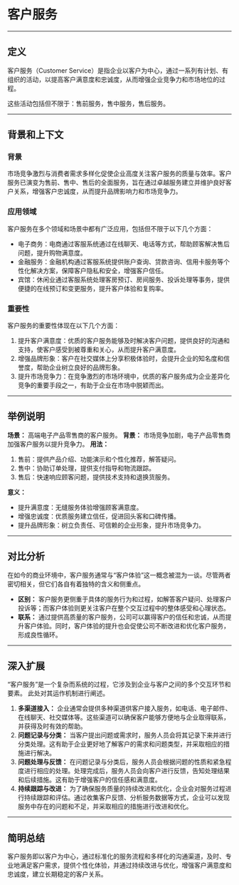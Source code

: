 # **客户服务**
***
## **定义**
客户服务（Customer Service）是指企业以客户为中心，通过一系列有计划、有组织的活动，以提高客户满意度和忠诚度，从而增强企业竞争力和市场地位的过程。

这些活动包括但不限于：售前服务，售中服务，售后服务。
***
## **背景和上下文**
### **背景**
市场竞争激烈与消费者需求多样化促使企业高度关注客户服务的质量与效率。客户服务已演变为售前、售中、售后的全面服务，旨在通过卓越服务建立并维护良好客户关系，增强客户忠诚度，从而提升品牌影响力和市场竞争力。
### **应用领域**
客户服务在多个领域和场景中都有广泛应用，包括但不限于以下几个方面：
* 电子商务：电商通过客服系统通过在线聊天、电话等方式，帮助顾客解决售后问题，提升购物满意度。
* 金融服务：金融机构通过客服系统提供账户查询、贷款咨询、信用卡服务等个性化解决方案，保障客户隐私和安全，增强客户信任。
* 宾馆：休闲业通过客服系统处理客房预订、房间服务、投诉处理等事务，提供便捷的在线预订和变更服务，提升客户体验和复购率。
### **重要性**
客户服务的重要性体现在以下几个方面：
1. 提升客户满意度：优质的客户服务能够及时解决客户问题，提供良好的沟通和支持，使客户感受到被尊重和关心，从而提升客户满意度。
2. 增强品牌形象：客户在社交媒体上分享积极体验时，会提升企业的知名度和信誉度，帮助企业树立良好的品牌形象。
3. 提升市场竞争力：在竞争激烈的市场环境中，优质的客户服务成为企业差异化竞争的重要手段之一，有助于企业在市场中脱颖而出。
***
## **举例说明**
**场景：** 高端电子产品零售商的客户服务。
**背景：** 市场竞争加剧，电子产品零售商加强客户服务以提升竞争力。
**用法：**
1. 售前：提供产品介绍、功能演示和个性化推荐，解答疑问。
2. 售中：协助订单处理，提供支付指导和物流跟踪。
3. 售后：快速响应顾客问题，提供技术支持和退换货服务。

**意义：**
* 提升满意度：无缝服务体验增强顾客满意度。
* 增强忠诚度：优质服务建立信任，促进回头客和口碑传播。
* 提升品牌形象：树立负责任、可信赖的企业形象，提升市场竞争力。
***
## **对比分析**
在如今的商业环境中，客户服务通常与“客户体验”这一概念被混为一谈。尽管两者密切相关，但它们各自有着独特的含义和侧重点。
* **区别：** 客户服务更侧重于具体的服务行为和过程，如解答客户疑问、处理客户投诉等；而客户体验则更关注客户在整个交互过程中的整体感受和心理状态。
* **联系：** 通过提供高质量的客户服务，公司可以赢得客户的信任和忠诚，从而提升客户体验。同时，客户体验的提升也会促使公司不断改进和优化客户服务，形成良性循环。
***
## **深入扩展**
“客户服务”是一个复杂而系统的过程，它涉及到企业与客户之间的多个交互环节和要素。
此处对其运作机制进行阐述。
1. **多渠道接入：** 企业通常会提供多种渠道供客户接入服务，如电话、电子邮件、在线聊天、社交媒体等。这些渠道可以确保客户能够方便地与企业取得联系，并获得及时有效的帮助。
2. **问题记录与分类：** 当客户提出问题或需求时，服务人员会将其记录下来并进行分类处理。这有助于企业更好地了解客户的需求和问题类型，并采取相应的措施进行解决。
3. **问题处理与反馈：** 在问题记录与分类后，服务人员会根据问题的性质和紧急程度进行相应的处理。处理完成后，服务人员会向客户进行反馈，告知处理结果和后续措施。这有助于增强客户的信任感和满意度。
4. **持续跟踪与改进：** 为了确保服务质量的持续改进和优化，企业会对服务过程进行持续跟踪和评估。通过收集客户反馈、分析服务数据等方式，企业可以发现服务中存在的问题和不足，并采取相应的措施进行改进和优化。
***
## **简明总结**
客户服务即以客户为中心，通过标准化的服务流程和多样化的沟通渠道，及时、专业地满足客户需求，提供个性化体验，并通过持续改进与优化，增强客户满意度和忠诚度，建立长期稳定的客户关系。